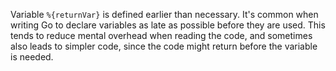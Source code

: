 Variable `%{returnVar}` is defined earlier than necessary.
It's common when writing Go to declare variables as late as possible before they are used. 
This tends to reduce mental overhead when reading the code, and sometimes also leads to simpler code, 
since the code might return before the variable is needed.
